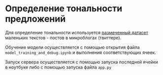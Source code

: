 # Определение тональности предложений
Для определение тональности используется <a href="http://study.mokoron.com/">размеченный датасет</a> маленьких текстов - постов в микроблогах (твиттере).

Обучение модели осуществляется с помощью открытия файла `model_training_and_debug.ipynb` и выполнения соответствующих ячеек.

Запуск сервера осуществляется с помощью запуска последней ячейки в ноутбуке либо с помощью запуска файла `app.py`
